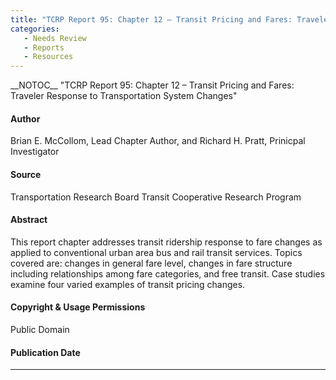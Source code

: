 ```yaml
---
title: "TCRP Report 95: Chapter 12 – Transit Pricing and Fares: Traveler Response to Transportation System Changes"
categories:
   - Needs Review
   - Reports
   - Resources
---
```


\_\_NOTOC\_\_
"TCRP Report 95: Chapter 12 – Transit Pricing and Fares: Traveler Response to Transportation System Changes"

#### Author

Brian E. McCollom, Lead Chapter Author, and Richard H. Pratt, Prinicpal Investigator

#### Source

Transportation Research Board Transit Cooperative Research Program

#### Abstract

This report chapter addresses transit ridership response to fare changes as applied to conventional urban area bus and rail transit services. Topics covered are: changes in general fare level, changes in fare structure including relationships among fare categories, and free transit. Case studies examine four varied examples of transit pricing changes.

#### Copyright & Usage Permissions

Public Domain

#### Publication Date

------------------------------------------------------------------------

<comments />


